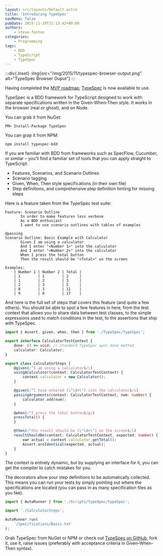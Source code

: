 ```yaml
---
layout: src/layouts/Default.astro
title: 'Introducing TypeSpec'
navMenu: false
pubDate: 2015-11-29T11:13:42+00:00
authors:
    - steve-fenton
categories:
    - Programming
tags:
    - BDD
    - TypeScript
    - TypeSpec
---
```


:::div{.inset}
:img{src="/img/2015/11/typespec-browser-output.png" alt="TypeSpec Browser Ouput"}
:::

Having completed the [MVP roadmap](https://github.com/Steve-Fenton/TypeSpec/issues?q=milestone%3Av0.5), [TypeSpec](https://github.com/Steve-Fenton/TypeSpec) is now available to use.

TypeSpec is a BDD framework for TypeScript designed to work with separate specifications written in the Given-When-Then style. It works in the browser (real or ghost), and on Node.

You can grab it from NuGet:

```
PM> Install-Package TypeSpec 
```

You can grap it from NPM:

```
npm install typespec-bdd
```

If you are familiar with BDD from frameworks such as SpecFlow, Cucumber, or similar – you’ll find a familiar set of tools that you can apply straight to TypeScript.

- Features, Scenarios, and Scenario Outlines
- Scenario tagging
- Given, When, Then style specifications (in their own file)
- Step definitions, and comprehensive step definition hinting for missing steps

Here is a feature taken from the TypeSpec test suite:

```gherkin
Feature: Scenario Outline
       In order to make features less verbose
       As a BDD enthusiast
       I want to use scenario outlines with tables of examples

@passing
Scenario Outline: Basic Example with Calculator
       Given I am using a calculator
       And I enter "<Number 1>" into the calculator
       And I enter "<Number 2>" into the calculator
       When I press the total button
       Then the result should be "<Total>" on the screen

Examples:
    | Number 1 | Number 2 | Total |
    | 1        | 1        | 2     |
    | 1        | 2        | 3     |
    | 2        | 3        | 5     |
    | 8        | 3        | 11    |
    | 9        | 8        | 17    |
```

And here is the full set of steps that covers this feature (and quite a few others). You should be able to spot a few features in here, from the test context that allows you to share data between test classes, to the simple expressions used to match conditions in the test, to the assertions that ship with TypeSpec.

```typescript
import { Assert, given, when, then } from './TypeSpec/TypeSpec';

export interface CalculatorTestContext {
	done: () => void; // Standard TypeSpec aync done method.
	calculator: Calculator;
}

export class CalculatorSteps {
	@given(/^I am using a calculator$/i)
	usingACalculator(context: CalculatorTestContext) {
		context.calculator = new Calculator();
	}

	@given(/^I have entered (\"\d+\") into the calculator$/i)
	passingArguments(context: CalculatorTestContext, num: number) {
		calculator.add(num);
	}

	@when(/^I press the total button$/gi)
	pressTotal() {
	}

	@then(/^the result should be (\"\d+\") on the screen$/i)
	resultShouldBe(context: CalculatorTestContext, expected: number) {
		var actual = context.calculator.getTotal();
		Assert.areIdentical(expected, actual);
	}
}
```

The context is entirely dynamic, but by supplying an interface for it, you can get the compiler to catch mistakes for you.

The decorators allow your step definitions to be automatically collected. This means you can run your tests by simply pointing out where the specifications are located (you can pass in as many specification files as you like).

```typescript
import { AutoRunner } from './Scripts/TypeSpec/TypeSpec';

import './CalculatorSteps';

AutoRunner.run(
    '/Specifications/Basic.txt'
);
```

Grab TypeSpec from NuGet or NPM or check out [TypeSpec on GitHub](https://github.com/Steve-Fenton/TypeSpec), fork it, use it, raise issues (preferably with acceptance criteria in Given-When-Then syntax).